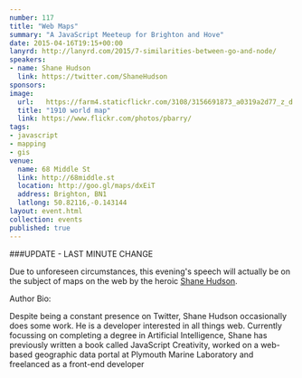 ```yaml
---
number: 117
title: "Web Maps"
summary: "A JavaScript Meeteup for Brighton and Hove"
date: 2015-04-16T19:15+00:00
lanyrd: http://lanyrd.com/2015/7-similarities-between-go-and-node/
speakers:
- name: Shane Hudson
  link: https://twitter.com/ShaneHudson 
sponsors:
image:
  url:   https://farm4.staticflickr.com/3108/3156691873_a0319a2d77_z_d.jpg
  title: "1910 world map"
  link: https://www.flickr.com/photos/pbarry/
tags:
- javascript
- mapping
- gis
venue:
  name: 68 Middle St
  link: http://68middle.st
  location: http://goo.gl/maps/dxEiT
  address: Brighton, BN1
  latlong: 50.82116,-0.143144
layout: event.html
collection: events
published: true
---
```


###UPDATE - LAST MINUTE CHANGE

Due to unforeseen circumstances, this evening's speech will actually be on the subject of maps on the web by the heroic [Shane Hudson](https://twitter.com/ShaneHudson).

Author Bio:

Despite being a constant presence on Twitter, Shane Hudson occasionally does some work. He is a developer interested in all things web. Currently focussing on completing a degree in Artificial Intelligence, Shane has previously written a book called JavaScript Creativity, worked on a web-based geographic data portal at Plymouth Marine Laboratory and freelanced as a front-end developer
